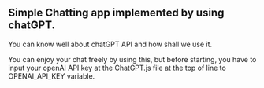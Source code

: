## Simple Chatting app implemented by using chatGPT.

You can know well about chatGPT API and how shall we use it.

You can enjoy your chat freely by using this, but before starting, you have to input your openAI API key at the ChatGPT.js file at the top of line to OPENAI_API_KEY variable.